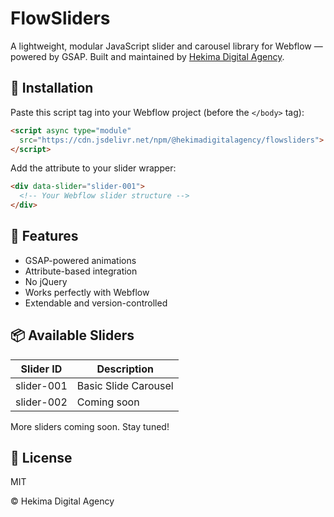 # FlowSliders

A lightweight, modular JavaScript slider and carousel library for Webflow — powered by GSAP. Built and maintained by [Hekima Digital Agency](https://hekimadigitalagency.com).

## 🚀 Installation

Paste this script tag into your Webflow project (before the `</body>` tag):

```html
<script async type="module"
  src="https://cdn.jsdelivr.net/npm/@hekimadigitalagency/flowsliders">
</script>
```

Add the attribute to your slider wrapper:

```html
<div data-slider="slider-001">
  <!-- Your Webflow slider structure -->
</div>
```

## 🎯 Features

- GSAP-powered animations
- Attribute-based integration
- No jQuery
- Works perfectly with Webflow
- Extendable and version-controlled

## 📦 Available Sliders

| Slider ID | Description |
|-----------|-------------|
| slider-001 | Basic Slide Carousel |
| slider-002 | Coming soon |

More sliders coming soon. Stay tuned!

## 📄 License

MIT

© Hekima Digital Agency